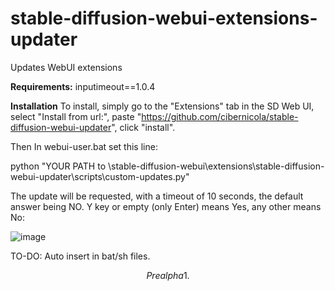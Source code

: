 # stable-diffusion-webui-extensions-updater

Updates WebUI extensions

**Requirements:**
  inputimeout==1.0.4
  
**Installation**
To install, simply go to the "Extensions" tab in the SD Web UI, select "Install from url:", paste "https://github.com/cibernicola/stable-diffusion-webui-updater", click "install".

Then In webui-user.bat set this line:

python "YOUR PATH to \stable-diffusion-webui\extensions\stable-diffusion-webui-updater\scripts\custom-updates.py"

The update will be requested, with a timeout of 10 seconds, the default answer being NO. Y key or empty (only Enter) means Yes, any other means No:

![image](https://user-images.githubusercontent.com/4579387/210862028-bd320321-93e7-4d13-9e39-740db9a6eca1.png)


TO-DO: Auto insert in bat/sh files.



$$
Pre alpha 1.
$$
